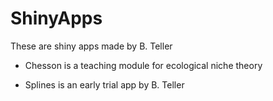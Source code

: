ShinyApps
=========

These are shiny apps made by B. Teller

- Chesson is a teaching module for ecological niche theory

- Splines is an early trial app by B. Teller
